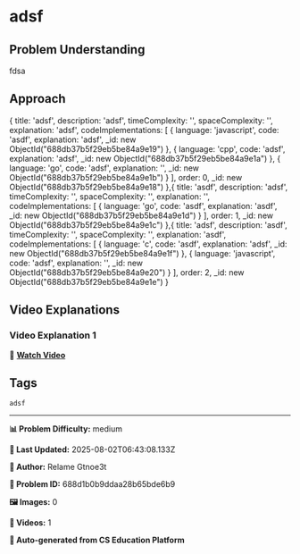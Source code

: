 # adsf

## Problem Understanding

fdsa

## Approach

{
  title: 'adsf',
  description: 'adsf',
  timeComplexity: '',
  spaceComplexity: '',
  explanation: 'adsf',
  codeImplementations: [
    {
      language: 'javascript',
      code: 'asdf',
      explanation: 'adsf',
      _id: new ObjectId("688db37b5f29eb5be84a9e19")
    },
    {
      language: 'cpp',
      code: 'adsf',
      explanation: 'adsf',
      _id: new ObjectId("688db37b5f29eb5be84a9e1a")
    },
    {
      language: 'go',
      code: 'adsf',
      explanation: '',
      _id: new ObjectId("688db37b5f29eb5be84a9e1b")
    }
  ],
  order: 0,
  _id: new ObjectId("688db37b5f29eb5be84a9e18")
},{
  title: 'asdf',
  description: 'adsf',
  timeComplexity: '',
  spaceComplexity: '',
  explanation: '',
  codeImplementations: [
    {
      language: 'go',
      code: 'asdf',
      explanation: 'asdf',
      _id: new ObjectId("688db37b5f29eb5be84a9e1d")
    }
  ],
  order: 1,
  _id: new ObjectId("688db37b5f29eb5be84a9e1c")
},{
  title: 'adsf',
  description: 'asdf',
  timeComplexity: '',
  spaceComplexity: '',
  explanation: 'asdf',
  codeImplementations: [
    {
      language: 'c',
      code: 'asdf',
      explanation: 'adsf',
      _id: new ObjectId("688db37b5f29eb5be84a9e1f")
    },
    {
      language: 'javascript',
      code: 'adsf',
      explanation: '',
      _id: new ObjectId("688db37b5f29eb5be84a9e20")
    }
  ],
  order: 2,
  _id: new ObjectId("688db37b5f29eb5be84a9e1e")
}

## Video Explanations

### Video Explanation 1

🎥 **[Watch Video](youtube.com/watch?v=w-A1yWWXJmE)**

## Tags

`adsf`

---

**📊 Problem Difficulty:** medium

**📝 Last Updated:** 2025-08-02T06:43:08.133Z

**👤 Author:** Relame Gtnoe3t

**🔢 Problem ID:** 688d1b0b9ddaa28b65bde6b9

**🖼️ Images:** 0

**🎥 Videos:** 1

**🔄 Auto-generated from CS Education Platform**

